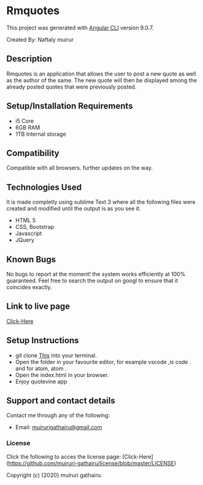 # Rmquotes

 This project was generated with [Angular CLI](https://github.com/angular/angular-cli) version 9.0.7.

 Created By: Naftaly muirur


## Description

Rmquotes is an application that allows the user to post a new quote as well as the author of the same. The new quote will then be displayed among the already posted quotes that were previously posted.

## Setup/Installation Requirements
* i5 Core
* 6GB RAM
* 1TB Internal storage 

## Compatibility

  Compatible with all browsers.
  further updates on the way. 

## Technologies Used
It is made completly using sublime Text 3 where all the following files were created and modified until the output is as you see it.
* HTML 5
* CSS, Bootstrap
* Javascript
* JQuery

## Known Bugs
No bugs to report at the moment! the system works efficiently at 100% guaranteed. Feel free to search the output on googl to ensure that it coincides exactly.

## Link to live page
[Click-Here](https://muiruri-gathairu.github.io/rmquotes/)

## Setup Instructions
* git clone [This](https://muiruri-gathairu.github.io/rmquote/) into your terminal.  
* Open the folder in your favourite editor, for example vscode ,is code . and for atom, atom . 
* Open the index.html in your browser.
* Enjoy quotevine app


## Support and contact details
Contact me through any of the following:
* Email: muirurigathairu@gmail.com


### License
Click the following to acces the license page: [Click-Here] (https://github.com/muiruri-gathairu/license/blob/master/LICENSE)

Copyright (c) {2020} muiruri gathairu.
